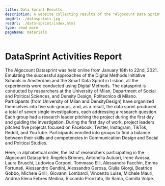 ```yaml
---
title: Data Sprint Results
description: A website collecting results of the "Algocount Data Sprint"
imgUrl: ./datasprints.jpg
resUrl: ./data-sprint/index.html
type: read more
pageName: materials
---
```


# DataSprint Activities Report

The Algocount Datasprint was held online from January 18th to 22nd, 2021. Emulating the successful approaches of the Digital Methods Initiative Schools in Amsterdam and the Smart Data Sprint in Lisbon, all the experiments were conducted using Digital Methods. The datasprint is conducted by researchers at the University of Milan, Department of Social and Political Sciences, and Density Design, Politecnico di Milano. Participants (from University of Milan and DensityDesign) have organized themselves into five sub-groups, and, as a result, the data sprint produced a total of seven single investigations, each addressing a research question. Each group had a research leader pitching the project during the first day and guiding the investigation. During the first day of work, project leaders pitched five projects focused on Facebook, Twitter, Instagram, TikTok, Reddit, and YouTube. Participants enrolled into groups to find a balance between their skills and competencies in Communication Design and Social and Political Studies.

Here, in alphabetical order, the list of researchers participating in the Algocount Datasprint: Ángeles Briones, Antonella Autuori, Irene Avossa, Laura Bruschi, Ludovica Corponi, Tommaso Elli, Alessandra Facchin, Emma Fortunati, Alessandro Gandini, Alessandro Gerosa, Giulia Giorgi, Beatrice Gobbo, Michele Grilli, Giovanni Lombardi, Vincenzo Luise, Michele Mauri, Andrea Elena Febres Medina, Riccardo Pronzato, Ilir Rama, Camilla Volpe. 